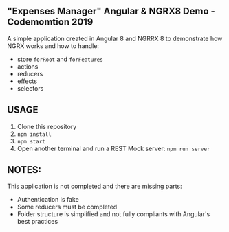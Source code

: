 ## "Expenses Manager" Angular & NGRX8 Demo - Codemomtion 2019

A simple application created in Angular 8 and NGRRX 8 to demonstrate how NGRX works and how to handle:

* store `forRoot` and `forFeatures` 
* actions
* reducers 
* effects
* selectors

## USAGE

1) Clone this repository
2) `npm install`
3) `npm start`
4) Open another terminal and run a REST Mock server: `npm run server`

## NOTES:

This application is not completed and there are missing parts:

* Authentication is fake
* Some reducers must be completed
* Folder structure is simplified and not fully compliants with Angular's best practices
